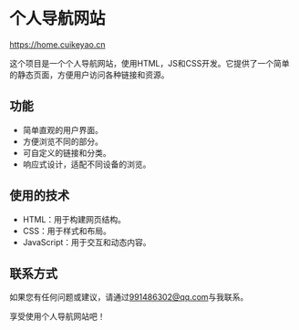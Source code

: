 # 个人导航网站

https://home.cuikeyao.cn

这个项目是一个个人导航网站，使用HTML，JS和CSS开发。它提供了一个简单的静态页面，方便用户访问各种链接和资源。

## 功能

- 简单直观的用户界面。
- 方便浏览不同的部分。
- 可自定义的链接和分类。
- 响应式设计，适配不同设备的浏览。

## 使用的技术

- HTML：用于构建网页结构。
- CSS：用于样式和布局。
- JavaScript：用于交互和动态内容。

## 联系方式

如果您有任何问题或建议，请通过[991486302@qq.com](mailto:991486302@qq.com)与我联系。

享受使用个人导航网站吧！
